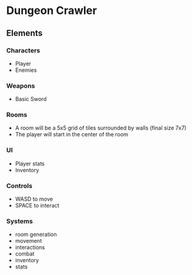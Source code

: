 # Dungeon Crawler

## Elements

### Characters

- Player
- Enemies

### Weapons

- Basic Sword

### Rooms

- A room will be a 5x5 grid of tiles surrounded by walls (final size 7x7)
- The player will start in the center of the room

### UI

- Player stats
- Inventory

### Controls

- WASD to move
- SPACE to interact

### Systems

- room generation
- movement
- interactions
- combat
- inventory
- stats
